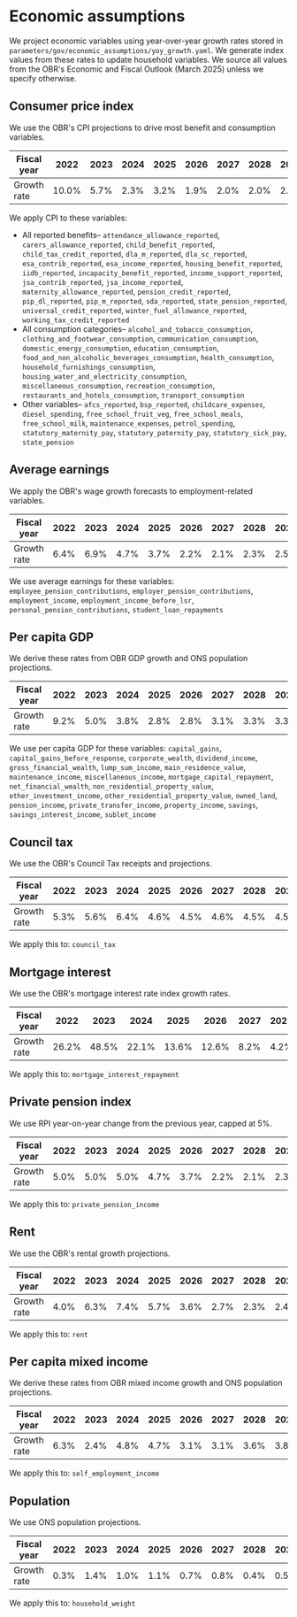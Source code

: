 # Economic assumptions

We project economic variables using year-over-year growth rates stored in `parameters/gov/economic_assumptions/yoy_growth.yaml`. We generate index values from these rates to update household variables. We source all values from the OBR's Economic and Fiscal Outlook (March 2025) unless we specify otherwise.

## Consumer price index

We use the OBR's CPI projections to drive most benefit and consumption variables.

| Fiscal year | 2022 | 2023 | 2024 | 2025 | 2026 | 2027 | 2028 | 2029 |
|-------------|------|------|------|------|------|------|------|------|
| Growth rate | 10.0% | 5.7% | 2.3% | 3.2% | 1.9% | 2.0% | 2.0% | 2.0% |

We apply CPI to these variables:
- All reported benefits– `attendance_allowance_reported`, `carers_allowance_reported`, `child_benefit_reported`, `child_tax_credit_reported`, `dla_m_reported`, `dla_sc_reported`, `esa_contrib_reported`, `esa_income_reported`, `housing_benefit_reported`, `iidb_reported`, `incapacity_benefit_reported`, `income_support_reported`, `jsa_contrib_reported`, `jsa_income_reported`, `maternity_allowance_reported`, `pension_credit_reported`, `pip_dl_reported`, `pip_m_reported`, `sda_reported`, `state_pension_reported`, `universal_credit_reported`, `winter_fuel_allowance_reported`, `working_tax_credit_reported`
- All consumption categories– `alcohol_and_tobacco_consumption`, `clothing_and_footwear_consumption`, `communication_consumption`, `domestic_energy_consumption`, `education_consumption`, `food_and_non_alcoholic_beverages_consumption`, `health_consumption`, `household_furnishings_consumption`, `housing_water_and_electricity_consumption`, `miscellaneous_consumption`, `recreation_consumption`, `restaurants_and_hotels_consumption`, `transport_consumption`
- Other variables– `afcs_reported`, `bsp_reported`, `childcare_expenses`, `diesel_spending`, `free_school_fruit_veg`, `free_school_meals`, `free_school_milk`, `maintenance_expenses`, `petrol_spending`, `statutory_maternity_pay`, `statutory_paternity_pay`, `statutory_sick_pay`, `state_pension`

## Average earnings

We apply the OBR's wage growth forecasts to employment-related variables.

| Fiscal year | 2022 | 2023 | 2024 | 2025 | 2026 | 2027 | 2028 | 2029 |
|-------------|------|------|------|------|------|------|------|------|
| Growth rate | 6.4% | 6.9% | 4.7% | 3.7% | 2.2% | 2.1% | 2.3% | 2.5% |

We use average earnings for these variables: `employee_pension_contributions`, `employer_pension_contributions`, `employment_income`, `employment_income_before_lsr`, `personal_pension_contributions`, `student_loan_repayments`

## Per capita GDP

We derive these rates from OBR GDP growth and ONS population projections.

| Fiscal year | 2022 | 2023 | 2024 | 2025 | 2026 | 2027 | 2028 | 2029 |
|-------------|------|------|------|------|------|------|------|------|
| Growth rate | 9.2% | 5.0% | 3.8% | 2.8% | 2.8% | 3.1% | 3.3% | 3.3% |

We use per capita GDP for these variables: `capital_gains`, `capital_gains_before_response`, `corporate_wealth`, `dividend_income`, `gross_financial_wealth`, `lump_sum_income`, `main_residence_value`, `maintenance_income`, `miscellaneous_income`, `mortgage_capital_repayment`, `net_financial_wealth`, `non_residential_property_value`, `other_investment_income`, `other_residential_property_value`, `owned_land`, `pension_income`, `private_transfer_income`, `property_income`, `savings`, `savings_interest_income`, `sublet_income`

## Council tax

We use the OBR's Council Tax receipts and projections.

| Fiscal year | 2022 | 2023 | 2024 | 2025 | 2026 | 2027 | 2028 | 2029 |
|-------------|------|------|------|------|------|------|------|------|
| Growth rate | 5.3% | 5.6% | 6.4% | 4.6% | 4.5% | 4.6% | 4.5% | 4.5% |

We apply this to: `council_tax`

## Mortgage interest

We use the OBR's mortgage interest rate index growth rates.

| Fiscal year | 2022 | 2023 | 2024 | 2025 | 2026 | 2027 | 2028 | 2029 |
|-------------|------|------|------|------|------|------|------|------|
| Growth rate | 26.2% | 48.5% | 22.1% | 13.6% | 12.6% | 8.2% | 4.2% | 4.7% |

We apply this to: `mortgage_interest_repayment`

## Private pension index

We use RPI year-on-year change from the previous year, capped at 5%.

| Fiscal year | 2022 | 2023 | 2024 | 2025 | 2026 | 2027 | 2028 | 2029 |
|-------------|------|------|------|------|------|------|------|------|
| Growth rate | 5.0% | 5.0% | 5.0% | 4.7% | 3.7% | 2.2% | 2.1% | 2.3% |

We apply this to: `private_pension_income`

## Rent

We use the OBR's rental growth projections.

| Fiscal year | 2022 | 2023 | 2024 | 2025 | 2026 | 2027 | 2028 | 2029 |
|-------------|------|------|------|------|------|------|------|------|
| Growth rate | 4.0% | 6.3% | 7.4% | 5.7% | 3.6% | 2.7% | 2.3% | 2.4% |

We apply this to: `rent`

## Per capita mixed income

We derive these rates from OBR mixed income growth and ONS population projections.

| Fiscal year | 2022 | 2023 | 2024 | 2025 | 2026 | 2027 | 2028 | 2029 |
|-------------|------|------|------|------|------|------|------|------|
| Growth rate | 6.3% | 2.4% | 4.8% | 4.7% | 3.1% | 3.1% | 3.6% | 3.8% |

We apply this to: `self_employment_income`

## Population

We use ONS population projections.

| Fiscal year | 2022 | 2023 | 2024 | 2025 | 2026 | 2027 | 2028 | 2029 |
|-------------|------|------|------|------|------|------|------|------|
| Growth rate | 0.3% | 1.4% | 1.0% | 1.1% | 0.7% | 0.8% | 0.4% | 0.5% |

We apply this to: `household_weight`
